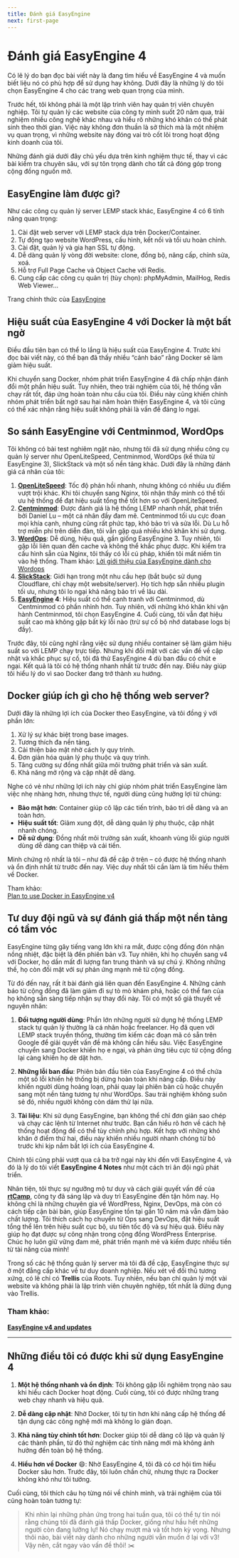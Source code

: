 ```yaml
---
title: Đánh giá EasyEngine
next: first-page
---
```


# Đánh giá EasyEngine 4

Có lẽ lý do bạn đọc bài viết này là đang tìm hiểu về EasyEngine 4 và muốn biết liệu nó có phù hợp để sử dụng hay không. Dưới đây là những lý do tôi chọn EasyEngine 4 cho các trang web quan trọng của mình.

Trước hết, tôi không phải là một lập trình viên hay quản trị viên chuyên nghiệp. Tôi tự quản lý các website của công ty mình suốt 20 năm qua, trải nghiệm nhiều công nghệ khác nhau và hiểu rõ những khó khăn có thể phát sinh theo thời gian. Việc này không đơn thuần là sở thích mà là một nhiệm vụ quan trọng, vì những website này đóng vai trò cốt lõi trong hoạt động kinh doanh của tôi.

Những đánh giá dưới đây chủ yếu dựa trên kinh nghiệm thực tế, thay vì các bài kiểm tra chuyên sâu, với sự tôn trọng dành cho tất cả đóng góp trong cộng đồng nguồn mở.

## EasyEngine làm được gì?

Như các công cụ quản lý server LEMP stack khác, EasyEngine 4 có 6 tính năng quan trọng:

1. Cài đặt web server với LEMP stack dựa trên Docker/Container.
2. Tự động tạo website WordPress, cấu hình, kết nối và tối ưu hoàn chỉnh.
3. Cài đặt, quản lý và gia hạn SSL tự động.
4. Dễ dàng quản lý vòng đời website: clone, đồng bộ, nâng cấp, chỉnh sửa, xoá.
5. Hỗ trợ Full Page Cache và Object Cache với Redis.
6. Cung cấp các công cụ quản trị (tùy chọn): phpMyAdmin, MailHog, Redis Web Viewer…

Trang chính thức của [EasyEngine](https://easyengine.io/)

## Hiệu suất của EasyEngine 4 với Docker là một bất ngờ

Điều đầu tiên bạn có thể lo lắng là hiệu suất của EasyEngine 4. Trước khi đọc bài viết này, có thể bạn đã thấy nhiều “cảnh báo” rằng Docker sẽ làm giảm hiệu suất.

Khi chuyển sang Docker, nhóm phát triển EasyEngine 4 đã chấp nhận đánh đổi một phần hiệu suất. Tuy nhiên, theo trải nghiệm của tôi, hệ thống vẫn chạy rất tốt, đáp ứng hoàn toàn nhu cầu của tôi. Điều này cũng khiến chính nhóm phát triển bất ngờ sau hai năm hoàn thiện EasyEngine 4, và tôi cũng có thể xác nhận rằng hiệu suất không phải là vấn đề đáng lo ngại.

## So sánh EasyEngine với Centminmod, WordOps

Tôi không có bài test nghiêm ngặt nào, nhưng tôi đã sử dụng nhiều công cụ quản lý server như OpenLiteSpeed, Centminmod, WordOps (kế thừa từ EasyEngine 3), SlickStack và một số nền tảng khác. Dưới đây là những đánh giá cá nhân của tôi:

1. **[OpenLiteSpeed](https://openlitespeed.org/)**: Tốc độ phản hồi nhanh, nhưng không có nhiều ưu điểm vượt trội khác. Khi tôi chuyển sang Nginx, tôi nhận thấy mình có thể tối ưu hệ thống để đạt hiệu suất tổng thể tốt hơn so với OpenLiteSpeed.
2. **[Centminmod](https://centminmod.com/)**: Được đánh giá là hệ thống LEMP nhanh nhất, phát triển bởi Daniel Lu – một cá nhân đầy đam mê. Centminmod tối ưu cực đoan mọi khía cạnh, nhưng cũng rất phức tạp, khó bảo trì và sửa lỗi. Dù Lu hỗ trợ miễn phí trên diễn đàn, tôi vẫn gặp quá nhiều khó khăn khi sử dụng.
3. **[WordOps](https://wordops.net/)**: Dễ dùng, hiệu quả, gần giống EasyEngine 3. Tuy nhiên, tôi gặp lỗi liên quan đến cache và không thể khắc phục được. Khi kiểm tra cấu hình sẵn của Nginx, tôi thấy có lỗi cú pháp, khiến tôi mất niềm tin vào hệ thống. Tham khảo: [Lời giới thiệu của EasyEngine dành cho Wordops](https://easyengine.io/blog/wordops-easyengine-v3-fork/)
4. **[SlickStack](https://slickstack.io/)**: Giới hạn trong một nhu cầu hẹp (bắt buộc sử dụng Cloudflare, chỉ chạy một website/server). Họ tích hợp sẵn nhiều plugin tối ưu, nhưng tôi lo ngại khả năng bảo trì về lâu dài.
5. **[EasyEngine](https://easyengine.io/) 4**: Hiệu suất có thể cạnh tranh với Centminmod, dù Centminmod có phần nhỉnh hơn. Tuy nhiên, với những khó khăn khi vận hành Centminmod, tôi chọn EasyEngine 4. Cuối cùng, tôi vẫn đạt hiệu suất cao mà không gặp bất kỳ lỗi nào (trừ sự cố bộ nhớ database logs bị đầy).

Trước đây, tôi cũng nghĩ rằng việc sử dụng nhiều container sẽ làm giảm hiệu suất so với LEMP chạy trực tiếp. Nhưng khi đối mặt với các vấn đề về cập nhật và khắc phục sự cố, tôi đã thử EasyEngine 4 dù ban đầu có chút e ngại. Kết quả là tôi có hệ thống nhanh nhất từ trước đến nay. Điều này giúp tôi hiểu lý do vì sao Docker đang trở thành xu hướng.

## Docker giúp ích gì cho hệ thống web server?

Dưới đây là những lợi ích của Docker theo EasyEngine, và tôi đồng ý với phần lớn:

1. Xử lý sự khác biệt trong base images.
2. Tương thích đa nền tảng.
3. Cải thiện bảo mật nhờ cách ly quy trình.
4. Đơn giản hóa quản lý phụ thuộc và quy trình.
5. Tăng cường sự đồng nhất giữa môi trường phát triển và sản xuất.
6. Khả năng mở rộng và cập nhật dễ dàng.

Nghe có vẻ như những lợi ích này chỉ giúp nhóm phát triển EasyEngine làm việc nhẹ nhàng hơn, nhưng thực tế, người dùng cũng hưởng lợi từ chúng:

- **Bảo mật hơn**: Container giúp cô lập các tiến trình, bảo trì dễ dàng và an toàn hơn.
- **Hiệu suất tốt**: Giảm xung đột, dễ dàng quản lý phụ thuộc, cập nhật nhanh chóng.
- **Dễ sử dụng**: Đồng nhất môi trường sản xuất, khoanh vùng lỗi giúp người dùng dễ dàng can thiệp và cải tiến.

Minh chứng rõ nhất là tôi – như đã đề cập ở trên – có được hệ thống nhanh và ổn định nhất từ trước đến nay. Việc duy nhất tôi cần làm là tìm hiểu thêm về Docker.

Tham khảo:  
[Plan to use Docker in EasyEngine v4](https://easyengine.io/blog/how-we-plan-to-use-docker-in-easyengine-v4/)

## Tư duy đội ngũ và sự đánh giá thấp một nền tảng có tầm vóc  

EasyEngine từng gây tiếng vang lớn khi ra mắt, được cộng đồng đón nhận nồng nhiệt, đặc biệt là đến phiên bản v3. Tuy nhiên, khi họ chuyển sang v4 với Docker, họ dần mất đi lượng fan trung thành và sự chú ý. Không những thế, họ còn đối mặt với sự phản ứng mạnh mẽ từ cộng đồng.  

Từ đó đến nay, rất ít bài đánh giá liên quan đến EasyEngine 4. Những cảnh báo từ cộng đồng đã làm giảm đi sự tò mò khám phá, hoặc có thể fan của họ không sẵn sàng tiếp nhận sự thay đổi này. Tôi có một số giả thuyết về nguyên nhân:  

1. **Đối tượng người dùng**: Phần lớn những người sử dụng hệ thống LEMP stack tự quản lý thường là cá nhân hoặc freelancer. Họ đã quen với LEMP stack truyền thống, thường tìm kiếm các đoạn mã có sẵn trên Google để giải quyết vấn đề mà không cần hiểu sâu. Việc EasyEngine chuyển sang Docker khiến họ e ngại, và phản ứng tiêu cực từ cộng đồng lại càng khiến họ dè dặt hơn.  

2. **Những lỗi ban đầu**: Phiên bản đầu tiên của EasyEngine 4 có thể chứa một số lỗi khiến hệ thống bị dừng hoàn toàn khi nâng cấp. Điều này khiến người dùng hoảng loạn, phải quay lại phiên bản cũ hoặc chuyển sang một nền tảng tương tự như WordOps. Sau trải nghiệm không suôn sẻ đó, nhiều người không còn dám thử lại nữa.  

3. **Tài liệu**: Khi sử dụng EasyEngine, bạn không thể chỉ đơn giản sao chép và chạy các lệnh từ Internet như trước. Bạn cần hiểu rõ hơn về cách hệ thống hoạt động để có thể tùy chỉnh phù hợp. Kết hợp với những khó khăn ở điểm thứ hai, điều này khiến nhiều người nhanh chóng từ bỏ trước khi kịp nắm bắt lợi ích của EasyEngine 4.  

Chính tôi cũng phải vượt qua cả ba trở ngại này khi đến với EasyEngine 4, và đó là lý do tôi viết **EasyEngine 4 Notes** như một cách tri ân đội ngũ phát triển.  

Nhân tiện, tôi thực sự ngưỡng mộ tư duy và cách giải quyết vấn đề của **[rtCamp](https://rtcamp.com/)**, công ty đã sáng lập và duy trì EasyEngine đến tận hôm nay. Họ không chỉ là những chuyên gia về WordPress, Nginx, DevOps, mà còn có cách tiếp cận bài bản, giúp EasyEngine tồn tại gần 10 năm mà vẫn đảm bảo chất lượng. Tôi thích cách họ chuyển từ Ops sang DevOps, đặt hiệu suất tổng thể lên trên hiệu suất cục bộ, ưu tiên tốc độ và sự hiệu quả. Điều này giúp họ đạt được sự công nhận trong cộng đồng WordPress Enterprise. Chúc họ luôn giữ vững đam mê, phát triển mạnh mẽ và kiếm được nhiều tiền từ tài năng của mình!  

Trong số các hệ thống quản lý server mà tôi đã đề cập, EasyEngine thực sự ở một đẳng cấp khác về tư duy doanh nghiệp. Nếu xét về đối thủ tương xứng, có lẽ chỉ có **Trellis** của Roots. Tuy nhiên, nếu bạn chỉ quản lý một vài website và không phải là lập trình viên chuyên nghiệp, tốt nhất là đừng đụng vào Trellis.  

### Tham khảo:  
[**EasyEngine v4 and updates**](https://easyengine.io/blog/easyengine-v4-updates/)  

---

## Những điều tôi có được khi sử dụng EasyEngine 4  

1. **Một hệ thống nhanh và ổn định**: Tôi không gặp lỗi nghiêm trọng nào sau khi hiểu cách Docker hoạt động. Cuối cùng, tôi có được những trang web chạy nhanh và hiệu quả.  

2. **Dễ dàng cập nhật**: Nhờ Docker, tôi tự tin hơn khi nâng cấp hệ thống để tận dụng các công nghệ mới mà không lo gián đoạn.  

3. **Khả năng tùy chỉnh tốt hơn**: Docker giúp tôi dễ dàng cô lập và quản lý các thành phần, từ đó thử nghiệm các tính năng mới mà không ảnh hưởng đến toàn bộ hệ thống.  

4. **Hiểu hơn về Docker** 😄: Nhờ EasyEngine 4, tôi đã có cơ hội tìm hiểu Docker sâu hơn. Trước đây, tôi luôn chần chừ, nhưng thực ra Docker không khó như tôi tưởng.  

Cuối cùng, tôi thích câu họ từng nói về chính mình, và trải nghiệm của tôi cũng hoàn toàn tương tự:  

> Khi nhìn lại những phản ứng trong hai tuần qua, tôi có thể tự tin nói rằng chúng tôi đã đánh giá thấp Docker, giống như hầu hết những người còn đang lưỡng lự! Nó chạy mượt mà và tốt hơn kỳ vọng. Nhưng thôi nào, bài viết này dành cho những người vẫn muốn ở lại với v3! Vậy nên, cắt ngay vào vấn đề thôi! ✂️
